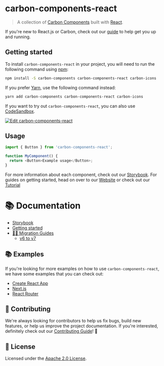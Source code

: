 # carbon-components-react

> A collection of
> [Carbon Components](https://github.com/carbon-design-system/carbon/tree/master/packages/components)
> built with [React](https://reactjs.org/).

If you're new to React.js or Carbon, check out our
[guide](https://medium.com/carbondesign/up-running-with-carbon-react-in-less-than-5-minutes-25d43cca059e)
to help get you up and running.

## Getting started

To install `carbon-components-react` in your project, you will need to run the
following command using [npm](https://www.npmjs.com/):

```bash
npm install -S carbon-components carbon-components-react carbon-icons
```

If you prefer [Yarn](https://yarnpkg.com/en/), use the following command
instead:

```bash
yarn add carbon-components carbon-components-react carbon-icons
```

If you want to try out `carbon-components-react`, you can also use
[CodeSandbox](https://codesandbox.io/s/github/carbon-design-system/carbon/tree/master/packages/react/examples/codesandbox).

[![Edit carbon-components-react](https://codesandbox.io/static/img/play-codesandbox.svg)](https://codesandbox.io/s/github/carbon-design-system/carbon/tree/master/packages/react/examples/codesandbox)

## Usage

```js
import { Button } from 'carbon-components-react';

function MyComponent() {
  return <Button>Example usage</Button>;
}
```

For more information about each component, check out our
[Storybook](https://react.carbondesignsystem.com). For guides on getting
started, head on over to our
[Website](https://www.carbondesignsystem.com/get-started/develop/react) or check
out our
[Tutorial](https://www.carbondesignsystem.com/developing/react-tutorial/overview/)

# :books: Documentation

- [Storybook](https://react.carbondesignsystem.com)
- [Getting started](https://www.carbondesignsystem.com/get-started/develop/react)
- [🏃‍♀️ Migration Guides](./docs/migration)
  - [v6 to v7](./docs/migration/migrate-to-7.x.md)

## 📚 Examples

If you're looking for more examples on how to use `carbon-components-react`, we
have some examples that you can check out:

- [Create React App](./examples/create-react-app)
- [Next.js](./examples/next)
- [React Router](./examples/react-router)

## 🙌 Contributing

We're always looking for contributors to help us fix bugs, build new features,
or help us improve the project documentation. If you're interested, definitely
check out our [Contributing Guide](/.github/CONTRIBUTING.md)! 👀

## 📝 License

Licensed under the [Apache 2.0 License](/LICENSE).
